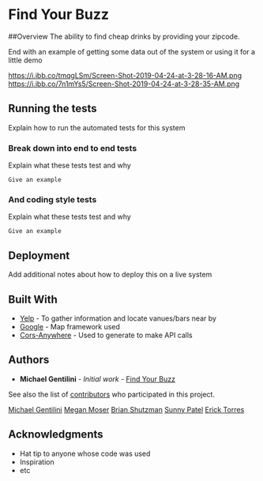 # Find Your Buzz

##Overview
The ability to find cheap drinks by providing your zipcode. 


End with an example of getting some data out of the system or using it for a little demo

https://i.ibb.co/tmqgLSm/Screen-Shot-2019-04-24-at-3-28-16-AM.png
https://i.ibb.co/7n1mYs5/Screen-Shot-2019-04-24-at-3-28-35-AM.png

## Running the tests

Explain how to run the automated tests for this system

### Break down into end to end tests

Explain what these tests test and why

```
Give an example
```

### And coding style tests

Explain what these tests test and why

```
Give an example
```

## Deployment

Add additional notes about how to deploy this on a live system

## Built With

* [Yelp](https://www.yelp.com/developers/documentation/v3/business) - To gather information and locate vanues/bars near by 
* [Google](https://cors-anywhere.herokuapp.com/) - Map framework used 
* [Cors-Anywhere](https://cors-anywhere.herokuapp.com/) - Used to generate to make API calls


## Authors

* **Michael Gentilini** - *Initial work* - [Find Your Buzz](https://github.com/mgmoser1/group-project-1)



See also the list of [contributors](https://github.com/mgmoser1/group-project-1) who participated in this project.

[Michael Gentilini](https://github.com/dallasappraiser)
[Megan Moser](https://github.com/mgmoser1)
[Brian Shutzman](https://github.com/bjschutzman/totally-trivia)
[Sunny Patel]()
[Erick Torres](https://github.com/ericktorres1)



## Acknowledgments

* Hat tip to anyone whose code was used
* Inspiration
* etc

